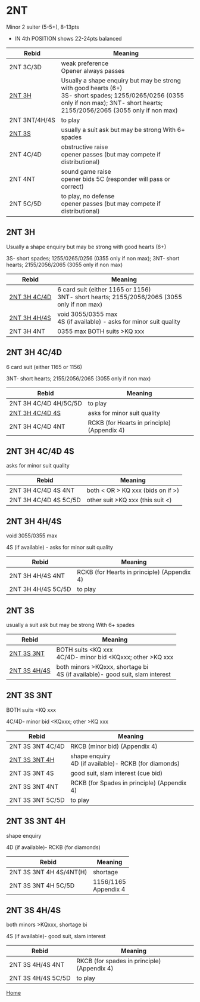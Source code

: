 # 2NT

Minor 2 suiter (5-5+), 8-13pts

* IN 4th POSITION shows 22-24pts balanced

| Rebid | Meaning |
|---|---|
| 2NT&nbsp;3C/3D | weak preference<br/>Opener always passes |
| [2NT&nbsp;3H](#2nt3h) | Usually a shape enquiry but may be strong with good hearts (6+)<br/>3S- short spades; 1255/0265/0256 (0355 only if non max); 3NT- short hearts; 2155/2056/2065 (3055 only if non max) |
| 2NT&nbsp;3NT/4H/4S | to play |
| [2NT&nbsp;3S](#2nt3s) | usually a suit ask but may be strong With 6+ spades |
| 2NT&nbsp;4C/4D | obstructive raise<br/>opener passes (but may compete if distributional) |
| 2NT&nbsp;4NT | sound game raise<br/>opener bids 5C (responder will pass or correct) |
| 2NT&nbsp;5C/5D | to play, no defense<br/>opener passes (but may compete if distributional) |

## 2NT&nbsp;3H

Usually a shape enquiry but may be strong with good hearts (6+)

3S- short spades; 1255/0265/0256 (0355 only if non max); 3NT- short hearts; 2155/2056/2065 (3055 only if non max)

| Rebid | Meaning |
|---|---|
| [2NT&nbsp;3H&nbsp;4C/4D](#2nt3h4c4d) | 6 card suit (either 1165 or 1156)<br/>3NT- short hearts; 2155/2056/2065 (3055 only if non max) |
| [2NT&nbsp;3H&nbsp;4H/4S](#2nt3h4h4s) | void 3055/0355 max<br/>4S (if available) - asks for minor suit quality |
| 2NT&nbsp;3H&nbsp;4NT | 0355 max BOTH suits >KQ xxx |

## 2NT&nbsp;3H&nbsp;4C/4D

6 card suit (either 1165 or 1156)

3NT- short hearts; 2155/2056/2065 (3055 only if non max)

| Rebid | Meaning |
|---|---|
| 2NT&nbsp;3H&nbsp;4C/4D&nbsp;4H/5C/5D | to play |
| [2NT&nbsp;3H&nbsp;4C/4D&nbsp;4S](#2nt3h4c4d4s) | asks for minor suit quality |
| 2NT&nbsp;3H&nbsp;4C/4D&nbsp;4NT | RCKB (for Hearts in principle) (Appendix 4) |

## 2NT&nbsp;3H&nbsp;4C/4D&nbsp;4S

asks for minor suit quality

| Rebid | Meaning |
|---|---|
| 2NT&nbsp;3H&nbsp;4C/4D&nbsp;4S&nbsp;4NT | both < OR > KQ xxx (bids on if >) |
| 2NT&nbsp;3H&nbsp;4C/4D&nbsp;4S&nbsp;5C/5D | other suit >KQ xxx (this suit <) |

## 2NT&nbsp;3H&nbsp;4H/4S

void 3055/0355 max

4S (if available) - asks for minor suit quality

| Rebid | Meaning |
|---|---|
| 2NT&nbsp;3H&nbsp;4H/4S&nbsp;4NT | RCKB (for Hearts in principle) (Appendix 4) |
| 2NT&nbsp;3H&nbsp;4H/4S&nbsp;5C/5D | to play |

## 2NT&nbsp;3S

usually a suit ask but may be strong With 6+ spades

| Rebid | Meaning |
|---|---|
| [2NT&nbsp;3S&nbsp;3NT](#2nt3s3nt) | BOTH suits <KQ xxx<br/>4C/4D- minor bid <KQxxx; other >KQ xxx |
| [2NT&nbsp;3S&nbsp;4H/4S](#2nt3s4h4s) | both minors >KQxxx, shortage bi<br/>4S (if available)- good suit, slam interest |

## 2NT&nbsp;3S&nbsp;3NT

BOTH suits <KQ xxx

4C/4D- minor bid <KQxxx; other >KQ xxx

| Rebid | Meaning |
|---|---|
| 2NT&nbsp;3S&nbsp;3NT&nbsp;4C/4D | RKCB (minor bid) (Appendix 4) |
| [2NT&nbsp;3S&nbsp;3NT&nbsp;4H](#2nt3s3nt4h) | shape enquiry<br/>4D (if available)- RCKB (for diamonds) |
| 2NT&nbsp;3S&nbsp;3NT&nbsp;4S | good suit, slam interest (cue bid) |
| 2NT&nbsp;3S&nbsp;3NT&nbsp;4NT | RCKB (for Spades in principle) (Appendix 4) |
| 2NT&nbsp;3S&nbsp;3NT&nbsp;5C/5D | to play |

## 2NT&nbsp;3S&nbsp;3NT&nbsp;4H

shape enquiry

4D (if available)- RCKB (for diamonds)

| Rebid | Meaning |
|---|---|
| 2NT&nbsp;3S&nbsp;3NT&nbsp;4H&nbsp;4S/4NT(H) | shortage |
| 2NT&nbsp;3S&nbsp;3NT&nbsp;4H&nbsp;5C/5D | 1156/1165<br/>Appendix 4 |

## 2NT&nbsp;3S&nbsp;4H/4S

both minors >KQxxx, shortage bi

4S (if available)- good suit, slam interest

| Rebid | Meaning |
|---|---|
| 2NT&nbsp;3S&nbsp;4H/4S&nbsp;4NT | RKCB (for spades in principle) (Appendix 4) |
| 2NT&nbsp;3S&nbsp;4H/4S&nbsp;5C/5D | to play |

[Home](../index.md)

